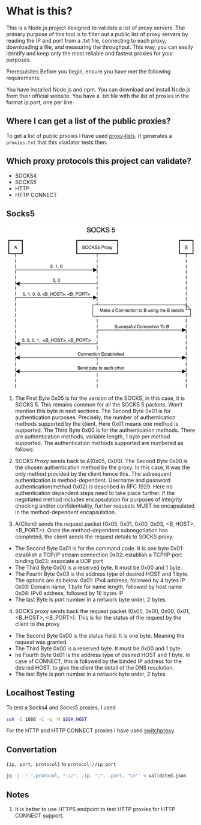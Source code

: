 # What is this?

This is a Node.js project designed to validate a list of proxy servers. The primary purpose of this tool is to filter out a public list of proxy servers by reading the IP and port from a .txt file, connecting to each proxy, downloading a file, and measuring the throughput. This way, you can easily identify and keep only the most reliable and fastest proxies for your purposes.

Prerequisites
Before you begin, ensure you have met the following requirements:

You have installed Node.js and npm. You can download and install Node.js from their official website.
You have a .txt file with the list of proxies in the format ip:port, one per line.


## Where I can get a list of the public proxies?
To get a list of public prxoies I have used [proxy-lists](https://github.com/chill117/proxy-lists). It generates a `proxies.txt` that this vlaidator tests then.

## Which proxy protocols this project can validate?
- SOCKS4
- SOCKS5
- HTTP
- HTTP CONNECT

## Socks5
![](README.md-images/2023-06-26-11-21-10.webp)

1. The First Byte 0x05 is for the version of the SOCKS, in this case, it is SOCKS 5. This remains common for all the SOCKS 5 packets. Won’t mention this byte in next sections. The Second Byte 0x01 is for authentication purposes. Precisely, the number of authentication methods supported by the client. Here 0x01 means one method is supported. The Third Byte 0x00 is for the authentication methods. There are authentication methods, variable length, 1 byte per method supported. The authentication methods supported are numbered as follows:

2. SOCKS Proxy sends back to A(0x05, 0x00). The Second Byte 0x00 is the chosen authentication method by the proxy. In this case, it was the only method provided by the client hence this. The subsequent authentication is method-dependent. Username and password authentication(method 0x02) is described in RFC 1929. Here no authentication dependent steps need to take place further. If the negotiated method includes encapsulation for purposes of integrity checking and/or confidentiality, further requests MUST be encapsulated in the method-dependent encapsulation.

3. A(Client) sends the request packet (0x05, 0x01, 0x00, 0x03, <B_HOST>, <B_PORT>). Once the method-dependent subnegotiation has completed, the client sends the request details to SOCKS proxy.
- The Second Byte 0x01 is for the command code. It is one byte
0x01: establish a TCP/IP stream connection
0x02: establish a TCP/IP port binding
0x03: associate a UDP port
- The Third Byte 0x00 is a reserved byte. It must be 0x00 and 1 byte.
- The Fourth Byte 0x03 is the address type of desired HOST and 1 byte. The options are as below.
0x01: IPv4 address, followed by 4 bytes IP
0x03: Domain name, 1 byte for name length, followed by host name
0x04: IPv6 address, followed by 16 bytes IP
- The last Byte is port number in a network byte order, 2 bytes

4. SOCKS proxy sends back the request packet (0x05, 0x00, 0x00, 0x01, <B_HOST>, <B_PORT>). This is for the status of the request by the client to the proxy

- The Second Byte 0x00 is the status field. It is one byte. Meaning the request was granted.
- The Third Byte 0x00 is a reserved byte. It must be 0x00 and 1 byte.
- he Fourth Byte 0x01 is the address type of desired HOST and 1 byte. In case of CONNECT, this is followed by the binded IP address for the desired HOST, to give the client the detail of the DNS resolution.
-   The last Byte is port number in a network byte order, 2 bytes


## Localhost Testing

To test a Socks4 and Socks5 proxies, I used
```bash
ssh -D 1080 -C -q -N $SSH_HOST
```

For the HTTP and HTTP CONNECT proxies I have used [switchproxy](https://github.com/dzianisv/switchproxy)

## Convertation
`{ip, port, protocol}` to `protocol://ip:port`

```bash
jq -j -r '.protocol, "://", .ip, ":", .port, "\n"' < validated.json
```

## Notes
1. It is better to use HTTPS endpoint to test HTTP proxies for HTTP CONNECT support.
